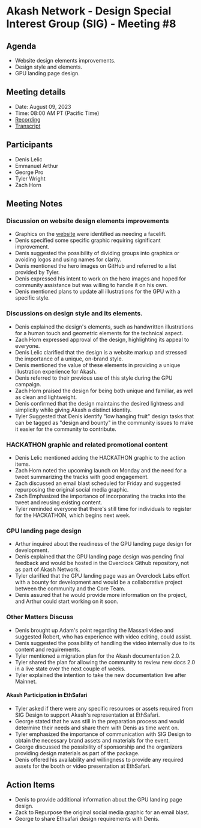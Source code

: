 # Akash Network - Design Special Interest Group (SIG) - Meeting #8
## Agenda
- Website design elements improvements.
- Design style and elements.
- GPU landing page design.
## Meeting details
- Date: August 09, 2023
- Time: 08:00 AM PT (Pacific Time)
- [Recording]()
- [Transcript](#transcript)
## Participants
- Denis Lelic
- Emmanuel Arthur
- George Pro
- Tyler Wright
- Zach Horn
## Meeting Notes
### Discussion on website design elements improvements
- Graphics on the [website](https://akash.network/) were identified as needing a facelift.
- Denis specified some specific graphic requiring significant improvement.
- Denis suggested the possibility of dividing groups into graphics or avoiding logos and using names for clarity.
- Denis mentioned the hero images on GitHub and referred to a list provided by Tyler.
- Denis expressed his intent to work on the hero images and hoped for community assistance but was willing to handle it on his own.
- Denis mentioned plans to update all illustrations for the GPU with a specific style.
### Discussions on design style and its elements.
- Denis explained the design's elements, such as handwritten illustrations for a human touch and geometric elements for the technical aspect.
- Zach Horn expressed approval of the design, highlighting its appeal to everyone.
- Denis Lelic clarified that the design is a website markup and stressed the importance of a unique, on-brand style.
- Denis mentioned the value of these elements in providing a unique illustration experience for Akash.
- Denis referred to their previous use of this style during the GPU campaign.
- Zach Horn praised the design for being both unique and familiar, as well as clean and lightweight.
- Denis confirmed that the design maintains the desired lightness and simplicity while giving Akash a distinct identity.
- Tyler Suggested that Denis identify "low hanging fruit" design tasks that can be tagged as "design and bounty" in the community issues to make it easier for the community to contribute.
### HACKATHON graphic and related promotional content
- Denis Lelic mentioned adding the HACKATHON graphic to the action items.
- Zach Horn noted the upcoming launch on Monday and the need for a tweet summarizing the tracks with good engagement.
- Zach discussed an email blast scheduled for Friday and suggested repurposing the original social media graphic.
- Zach Emphasized the importance of incorporating the tracks into the tweet and reusing existing content.
- Tyler reminded everyone that there's still time for individuals to register for the HACKATHON, which begins next week.
### GPU landing page design
- Arthur inquired about the readiness of the GPU landing page design for development.
- Denis explained that the GPU landing page design was pending final feedback and would be hosted in the Overclock Github repository, not as part of Akash Network.
- Tyler clarified that the GPU landing page was an Overclock Labs effort with a bounty for development and would be a collaborative project between the community and the Core Team.
- Denis assured that he would provide more information on the project, and Arthur could start working on it soon.
### Other Matters Discuss
- Denis brought up Adam's point regarding the Massari video and suggested Robert, who has experience with video editing, could assist.
- Denis suggested the possibility of handling the video internally due to its content and requirements.
- Tyler mentioned a migration plan for the Akash documentation 2.0.
- Tyler shared the plan for allowing the community to review new docs 2.0 in a live state over the next couple of weeks.
- Tyler explained the intention to take the new documentation live after Mainnet.
#### Akash Participation in EthSafari
- Tyler asked if there were any specific resources or assets required from SIG Design to support Akash's representation at EthSafari.
- George stated that he was still in the preparation process and would determine their needs and share them with Denis as time went on.
- Tyler emphasized the importance of communication with SIG Design to obtain the necessary brand assets and materials for the event.
- George discussed the possibility of sponsorship and the organizers providing design materials as part of the package.
- Denis offered his availability and willingness to provide any required assets for the booth or video presentation at EthSafari.
## Action Items
- Denis to provide additional information about the GPU landing page design.
- Zack to  Repurpose the original social media graphic for an email blast.
- George to share Ethsafari design requirements with Denis.

